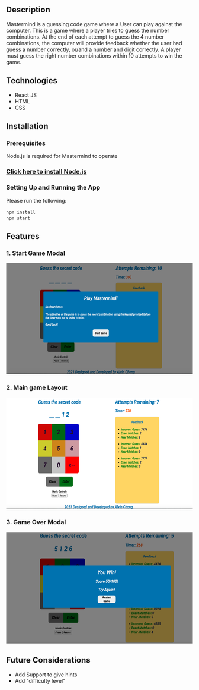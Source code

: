 ## Description
Mastermind is a guessing code game where a User can play against the computer. This is a game where a player tries to guess the number combinations. At the end of each attempt to guess the 4 number combinations, the computer will provide feedback whether the user had guess a number correctly, or/and a number and digit correctly. A player must guess the right number combinations within 10 attempts to win the game.

## Technologies
* React JS
* HTML
* CSS

## Installation

### Prerequisites
Node.js is required for Mastermind to operate
### [Click here to install Node.js](https://nodejs.dev/learn/how-to-install-nodejs)

### Setting Up and Running the App
Please run the following:

```
npm install
npm start
```

## Features
### 1. Start Game Modal
<img src="./public/images/start_game.png" height="300" >

### 2. Main game Layout
<img src="./public/images/game.png" height="300" >

### 3. Game Over Modal
<img src="./public/images/end_game.png" height="300" >

## Future Considerations
* Add Support to give hints
* Add "difficulty level"
